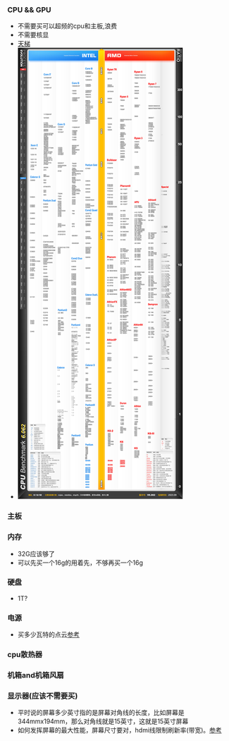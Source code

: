 ### CPU && GPU
- 不需要买可以超频的cpu和主板,浪费
- 不需要核显
- [天梯](https://www.163.com/dy/article/IHJ3CSOM0519EA27.html)
- ![](pic/v2-f9780b9d894cf282c5439ccfc2ac5450_720w.png 'cpu天梯')

### 主板

### 内存
- 32G应该够了
- 可以先买一个16g的用着先，不够再买一个16g

### 硬盘
- 1T?

### 电源
- 买多少瓦特的点云[参考](https://www.bilibili.com/video/BV1N14y1h7fC/?spm_id_from=333.337.search-card.all.click&vd_source=1bd4e91f60d040cd2bf350ce3647ae81)

### cpu散热器

### 机箱and机箱风扇

### 显示器(应该不需要买)
- 平时说的屏幕多少英寸指的是屏幕对角线的长度，比如屏幕是344mmx194mm，那么对角线就是15英寸，这就是15英寸屏幕
- 如何发挥屏幕的最大性能，屏幕尺寸要对，hdmi线限制刷新率(带宽)。[参考](https://www.elecfans.com/xianshi/202301051972132.html)